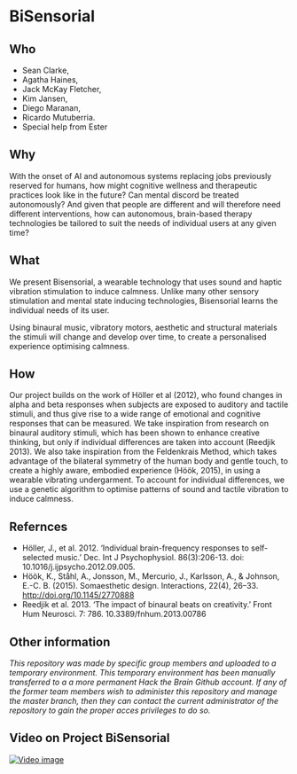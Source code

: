 # BiSensorial
 
## Who

- Sean Clarke, 
- Agatha Haines, 
- Jack McKay Fletcher, 
- Kim Jansen, 
- Diego Maranan, 
- Ricardo Mutuberria. 
- Special help from Ester
 
## Why
With the onset of AI and autonomous systems replacing jobs previously reserved for humans, how might cognitive wellness and therapeutic practices look like in the future? Can mental discord be treated autonomously? And given that people are different and will therefore need different interventions, how can autonomous, brain-based therapy technologies be tailored to suit the needs of individual users at any given time? 
 
## What
We present Bisensorial, a wearable technology that uses sound and haptic vibration stimulation to induce calmness. Unlike many other sensory stimulation and mental state inducing technologies, Bisensorial learns the individual needs of its user.  
 
Using binaural music, vibratory motors, aesthetic and structural materials the stimuli will change and develop over time, to create a personalised experience optimising calmness.
 
## How
Our project builds on the work of Höller et al (2012), who found changes in alpha and beta responses when subjects are exposed to auditory and tactile stimuli, and thus give rise to a wide range of emotional and cognitive responses that can be measured. We take inspiration from research on binaural auditory stimuli, which has been shown to enhance creative thinking, but only if individual differences are taken into account (Reedjik 2013). We also take inspiration from the Feldenkrais Method, which takes advantage of the bilateral symmetry of the human body and gentle touch, to create a highly aware, embodied experience (Höök, 2015), in using a wearable vibrating undergarment. To account for individual differences, we use a genetic algorithm to optimise patterns of sound and tactile vibration to induce calmness.
 
 
## Refernces

- Höller, J., et al. 2012. ‘Individual brain-frequency responses to self-selected music.’ Dec. Int J Psychophysiol. 86(3):206-13. doi: 10.1016/j.ijpsycho.2012.09.005.
- Höök, K., Ståhl, A., Jonsson, M., Mercurio, J., Karlsson, A., & Johnson, E.-C. B. (2015). Somaesthetic design. Interactions, 22(4), 26–33. http://doi.org/10.1145/2770888
- Reedjik et al. 2013. ‘The impact of binaural beats on creativity.’ Front Hum Neurosci. 7: 786. 10.3389/fnhum.2013.00786

## Other information
*This repository was made by specific group members and uploaded to a temporary environment. This temporary environment has been manually transferred to a a more permanent Hack the Brain Github account. If any of the former team members wish to administer this repository and manage the master branch, then they can contact the current administrator of the repository to gain the proper acces privileges to do so.*

## Video on Project BiSensorial
[![Video image](http://handledmovie.com/get/player01.gif)](https://vimeo.com/177943253)

